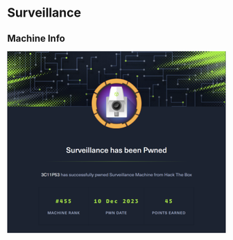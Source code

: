 # Surveillance

## Machine Info

![image-20231211044917016](./Surveillance.assets/image-20231211044917016.png)
